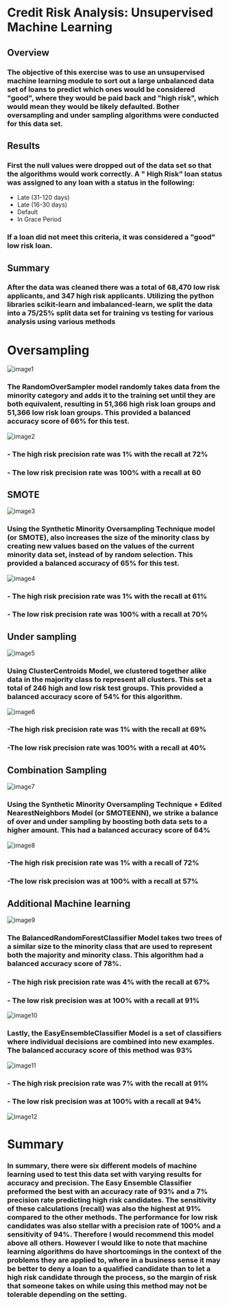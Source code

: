 # Credit Risk Analysis: Unsupervised Machine Learning 
## Overview
### The objective of this exercise was to use an unsupervised machine learning module to sort out a large unbalanced data set of loans to predict which ones would be considered "good", where they would be paid back and "high risk", which would mean they would be likely defaulted. Bother oversampling and under sampling algorithms were conducted for this data set.
## Results
### First the null values were dropped out of the data set so that the algorithms would work correctly. A " High Risk" loan status was assigned to any loan with a status in the following:
- Late (31-120 days)
- Late (16-30 days)
- Default
- In Grace Period
### If a loan did not meet this criteria, it was considered a "good" low risk loan.
## Summary
### After the data was cleaned there was a total of 68,470 low risk applicants, and 347 high risk applicants. Utilizing the python libraries scikit-learn and imbalanced-learn, we split the data into a 75/25% split data set for training vs testing for various analysis using various methods
# Oversampling
![image1](/Resources/oversample.png)
### The RandomOverSampler model randomly takes data from the minority category and adds it to the training set until they are both equivalent, resulting in 51,366 high risk loan groups and 51,366 low risk loan groups. This provided a balanced accuracy score of 66% for this test.
![image2](/Resources/oversampleresults.png)
### - The high risk precision rate was 1% with the recall at 72%
### - The low risk precision rate was 100% with a recall at 60
## SMOTE
![image3](/Resources/smote.png)
### Using the Synthetic Minority Oversampling Technique model (or SMOTE), also increases the size of the minority class by creating new values based on the values of the current minority data set, instead of by random selection. This provided a balanced accuracy of 65% for this test.
![image4](/Resources/smoteresults.png)
### - The high risk precision rate was 1% with the recall at 61%
### - The low risk precision rate was 100% with a recall at 70%
## Under sampling
![image5](/Resources/undersample.png)
### Using ClusterCentroids Model, we clustered together alike data in the majority class to represent all clusters. This set a total of 246 high and low risk test groups. This provided a balanced accuracy score of 54% for this algorithm. 
![image6](/Resources/undersampleresults.png)
### -The high risk precision rate was 1% with the recall at 69%
### -The low risk precision rate was 100% with a recall at 40%
## Combination Sampling
![image7](/Resources/smoteenn.png)
### Using the Synthetic Minority Oversampling Technique + Edited NearestNeighbors Model (or SMOTEENN), we strike a balance of over and under sampling by boosting both data sets to a higher amount. This had a balanced accuracy score of 64%
![image8](/Resources/smoteennresults.png)
### -The high risk precision rate was 1% with a recall of 72%
### -The low risk precision was at 100% with a recall at 57%
## Additional Machine learning
![image9](/Resources/forest.png)
### The BalancedRandomForestClassifier Model takes two trees of a similar size to the minority class that are used to represent both the majority and minority class. This algorithm had a balanced accuracy score of 78%.
### - The high risk precision rate was 4% with the recall at 67%
### - The low risk precision was at 100% with a recall at 91%
![image10](/Resources/forestresults.png)
### Lastly, the EasyEnsembleClassifier Model is a set of classifiers where individual decisions are combined into new examples. The balanced accuracy score of this method was 93%
![image11](/Resources/easy.png)
### - The high risk precision rate was 7% with the recall at 91%
### - The low risk precision was at 100% with a recall at 94%
![image12](/Resources/easyresults.png)
# Summary
### In summary, there were six different models of machine learning used to test this data set with varying results for accuracy and precision. The Easy Ensemble Classifier preformed the best with an accuracy rate of 93% and a 7% precision rate predicting high risk candidates. The sensitivity of these calculations (recall) was also the highest at 91% compared to the other methods. The performance for low risk candidates was also stellar with a precision rate of 100% and a sensitivity of 94%. Therefore I would recommend this model above all others. However I would like to note that machine learning algorithms do have shortcomings in the context of the problems they are applied to, where in a business sense it may be better to deny a loan to a qualified candidate than to let a high risk candidate through the process, so the margin of risk that someone takes on while using this method may not be tolerable depending on the setting.
